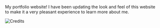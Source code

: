 My portfolio website! I have been updating the look and feel of this website to make it a very pleasant experience to learn more about me.

![Credits](https://github.com/timlrx/tailwind-nextjs-starter-blog)
